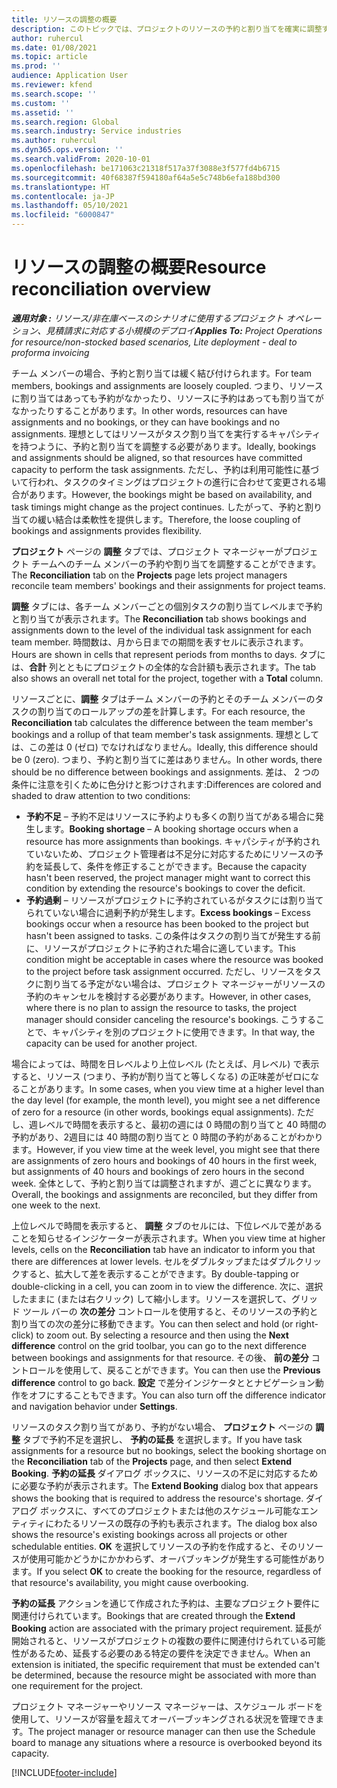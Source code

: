 ```yaml
---
title: リソースの調整の概要
description: このトピックでは、プロジェクトのリソースの予約と割り当てを確実に調整するのに役立つ情報を提供します。
author: ruhercul
ms.date: 01/08/2021
ms.topic: article
ms.prod: ''
audience: Application User
ms.reviewer: kfend
ms.search.scope: ''
ms.custom: ''
ms.assetid: ''
ms.search.region: Global
ms.search.industry: Service industries
ms.author: ruhercul
ms.dyn365.ops.version: ''
ms.search.validFrom: 2020-10-01
ms.openlocfilehash: be171063c21318f517a37f3088e3f577fd4b6715
ms.sourcegitcommit: 40f68387f594180af64a5e5c748b6efa188bd300
ms.translationtype: HT
ms.contentlocale: ja-JP
ms.lasthandoff: 05/10/2021
ms.locfileid: "6000847"
---
```

# <a name="resource-reconciliation-overview"></a><span data-ttu-id="217d1-103">リソースの調整の概要</span><span class="sxs-lookup"><span data-stu-id="217d1-103">Resource reconciliation overview</span></span>

<span data-ttu-id="217d1-104">_**適用対象 :** リソース/非在庫ベースのシナリオに使用するプロジェクト オペレーション、見積請求に対応する小規模のデプロイ_</span><span class="sxs-lookup"><span data-stu-id="217d1-104">_**Applies To:** Project Operations for resource/non-stocked based scenarios, Lite deployment - deal to proforma invoicing_</span></span>

<span data-ttu-id="217d1-105">チーム メンバーの場合、予約と割り当ては緩く結び付けられます。</span><span class="sxs-lookup"><span data-stu-id="217d1-105">For team members, bookings and assignments are loosely coupled.</span></span> <span data-ttu-id="217d1-106">つまり、リソースに割り当てはあっても予約がなかったり、リソースに予約はあっても割り当てがなかったりすることがあります。</span><span class="sxs-lookup"><span data-stu-id="217d1-106">In other words, resources can have assignments and no bookings, or they can have bookings and no assignments.</span></span> <span data-ttu-id="217d1-107">理想としてはリソースがタスク割り当てを実行するキャパシティを持つように、予約と割り当てを調整する必要があります。</span><span class="sxs-lookup"><span data-stu-id="217d1-107">Ideally, bookings and assignments should be aligned, so that resources have committed capacity to perform the task assignments.</span></span> <span data-ttu-id="217d1-108">ただし、予約は利用可能性に基づいて行われ、タスクのタイミングはプロジェクトの進行に合わせて変更される場合があります。</span><span class="sxs-lookup"><span data-stu-id="217d1-108">However, the bookings might be based on availability, and task timings might change as the project continues.</span></span> <span data-ttu-id="217d1-109">したがって、予約と割り当ての緩い結合は柔軟性を提供します。</span><span class="sxs-lookup"><span data-stu-id="217d1-109">Therefore, the loose coupling of bookings and assignments provides flexibility.</span></span>

<span data-ttu-id="217d1-110">**プロジェクト** ページの **調整** タブでは、プロジェクト マネージャーがプロジェクト チームへのチーム メンバーの予約や割り当てを調整することができます。</span><span class="sxs-lookup"><span data-stu-id="217d1-110">The **Reconciliation** tab on the **Projects** page lets project managers reconcile team members' bookings and their assignments for project teams.</span></span>

<span data-ttu-id="217d1-111">**調整** タブには、各チーム メンバーごとの個別タスクの割り当てレベルまで予約と割り当てが表示されます。</span><span class="sxs-lookup"><span data-stu-id="217d1-111">The **Reconciliation** tab shows bookings and assignments down to the level of the individual task assignment for each team member.</span></span> <span data-ttu-id="217d1-112">時間数は、月から日までの期間を表すセルに表示されます。</span><span class="sxs-lookup"><span data-stu-id="217d1-112">Hours are shown in cells that represent periods from months to days.</span></span> <span data-ttu-id="217d1-113">タブには、**合計** 列とともにプロジェクトの全体的な合計額も表示されます。</span><span class="sxs-lookup"><span data-stu-id="217d1-113">The tab also shows an overall net total for the project, together with a **Total** column.</span></span>

<span data-ttu-id="217d1-114">リソースごとに、**調整** タブはチーム メンバーの予約とそのチーム メンバーのタスクの割り当てのロールアップの差を計算します。</span><span class="sxs-lookup"><span data-stu-id="217d1-114">For each resource, the **Reconciliation** tab calculates the difference between the team member's bookings and a rollup of that team member's task assignments.</span></span> <span data-ttu-id="217d1-115">理想としては、この差は 0 (ゼロ) でなければなりません。</span><span class="sxs-lookup"><span data-stu-id="217d1-115">Ideally, this difference should be 0 (zero).</span></span> <span data-ttu-id="217d1-116">つまり、予約と割り当てに差はありません。</span><span class="sxs-lookup"><span data-stu-id="217d1-116">In other words, there should be no difference between bookings and assignments.</span></span> <span data-ttu-id="217d1-117">差は、 2 つの条件に注意を引くために色分けと影つけされます:</span><span class="sxs-lookup"><span data-stu-id="217d1-117">Differences are colored and shaded to draw attention to two conditions:</span></span>

- <span data-ttu-id="217d1-118">**予約不足** – 予約不足はリソースに予約よりも多くの割り当てがある場合に発生します。</span><span class="sxs-lookup"><span data-stu-id="217d1-118">**Booking shortage** – A booking shortage occurs when a resource has more assignments than bookings.</span></span> <span data-ttu-id="217d1-119">キャパシティが予約されていないため、プロジェクト管理者は不足分に対応するためにリソースの予約を延長して、条件を修正することができます。</span><span class="sxs-lookup"><span data-stu-id="217d1-119">Because the capacity hasn't been reserved, the project manager might want to correct this condition by extending the resource's bookings to cover the deficit.</span></span>
- <span data-ttu-id="217d1-120">**予約過剰** – リソースがプロジェクトに予約されているがタスクには割り当てられていない場合に過剰予約が発生します。</span><span class="sxs-lookup"><span data-stu-id="217d1-120">**Excess bookings** – Excess bookings occur when a resource has been booked to the project but hasn't been assigned to tasks.</span></span> <span data-ttu-id="217d1-121">この条件はタスクの割り当てが発生する前に、リソースがプロジェクトに予約された場合に適しています。</span><span class="sxs-lookup"><span data-stu-id="217d1-121">This condition might be acceptable in cases where the resource was booked to the project before task assignment occurred.</span></span> <span data-ttu-id="217d1-122">ただし、リソースをタスクに割り当てる予定がない場合は、プロジェクト マネージャーがリソースの予約のキャンセルを検討する必要があります。</span><span class="sxs-lookup"><span data-stu-id="217d1-122">However, in other cases, where there is no plan to assign the resource to tasks, the project manager should consider canceling the resource's bookings.</span></span> <span data-ttu-id="217d1-123">こうすることで、キャパシティを別のプロジェクトに使用できます。</span><span class="sxs-lookup"><span data-stu-id="217d1-123">In that way, the capacity can be used for another project.</span></span>

<span data-ttu-id="217d1-124">場合によっては、時間を日レベルより上位レベル (たとえば、月レベル) で表示すると、リソース (つまり、予約が割り当てと等しくなる) の正味差がゼロになることがあります。</span><span class="sxs-lookup"><span data-stu-id="217d1-124">In some cases, when you view time at a higher level than the day level (for example, the month level), you might see a net difference of zero for a resource (in other words, bookings equal assignments).</span></span> <span data-ttu-id="217d1-125">ただし、週レベルで時間を表示すると、最初の週には 0 時間の割り当てと 40 時間の予約があり、2週目には 40 時間の割り当てと 0 時間の予約があることがわかります。</span><span class="sxs-lookup"><span data-stu-id="217d1-125">However, if you view time at the week level, you might see that there are assignments of zero hours and bookings of 40 hours in the first week, but assignments of 40 hours and bookings of zero hours in the second week.</span></span> <span data-ttu-id="217d1-126">全体として、予約と割り当ては調整されますが、週ごとに異なります。</span><span class="sxs-lookup"><span data-stu-id="217d1-126">Overall, the bookings and assignments are reconciled, but they differ from one week to the next.</span></span>

<span data-ttu-id="217d1-127">上位レベルで時間を表示すると、 **調整** タブのセルには、下位レベルで差があることを知らせるインジケーターが表示されます。</span><span class="sxs-lookup"><span data-stu-id="217d1-127">When you view time at higher levels, cells on the **Reconciliation** tab have an indicator to inform you that there are differences at lower levels.</span></span> <span data-ttu-id="217d1-128">セルをダブルタップまたはダブルクリックすると、拡大して差を表示することができます。</span><span class="sxs-lookup"><span data-stu-id="217d1-128">By double-tapping or double-clicking in a cell, you can zoom in to view the difference.</span></span> <span data-ttu-id="217d1-129">次に、選択したままに (または右クリック) して縮小します。リソースを選択して、グリッド ツール バーの **次の差分** コントロールを使用すると、そのリソースの予約と割り当ての次の差分に移動できます。</span><span class="sxs-lookup"><span data-stu-id="217d1-129">You can then select and hold (or right-click) to zoom out. By selecting a resource and then using the **Next difference** control on the grid toolbar, you can go to the next difference between bookings and assignments for that resource.</span></span> <span data-ttu-id="217d1-130">その後、 **前の差分** コントロールを使用して、戻ることができます。</span><span class="sxs-lookup"><span data-stu-id="217d1-130">You can then use the **Previous difference** control to go back.</span></span> <span data-ttu-id="217d1-131">**設定** で差分インジケータととナビゲーション動作をオフにすることもできます。</span><span class="sxs-lookup"><span data-stu-id="217d1-131">You can also turn off the difference indicator and navigation behavior under **Settings**.</span></span>

<span data-ttu-id="217d1-132">リソースのタスク割り当てがあり、予約がない場合、 **プロジェクト** ページの **調整** タブで予約不足を選択し、 **予約の延長** を選択します。</span><span class="sxs-lookup"><span data-stu-id="217d1-132">If you have task assignments for a resource but no bookings, select the booking shortage on the **Reconciliation** tab of the **Projects** page, and then select **Extend Booking**.</span></span> <span data-ttu-id="217d1-133">**予約の延長** ダイアログ ボックスに、リソースの不足に対応するために必要な予約が表示されます。</span><span class="sxs-lookup"><span data-stu-id="217d1-133">The **Extend Booking** dialog box that appears shows the booking that is required to address the resource's shortage.</span></span> <span data-ttu-id="217d1-134">ダイアログ ボックスに、すべてのプロジェクトまたは他のスケジュール可能なエンティティにわたるリソースの既存の予約も表示されます。</span><span class="sxs-lookup"><span data-stu-id="217d1-134">The dialog box also shows the resource's existing bookings across all projects or other schedulable entities.</span></span> <span data-ttu-id="217d1-135">**OK** を選択してリソースの予約を作成すると、そのリソースが使用可能かどうかにかかわらず、オーバブッキングが発生する可能性があります。</span><span class="sxs-lookup"><span data-stu-id="217d1-135">If you select **OK** to create the booking for the resource, regardless of that resource's availability, you might cause overbooking.</span></span>

<span data-ttu-id="217d1-136">**予約の延長** アクションを通じて作成された予約は、主要なプロジェクト要件に関連付けられています。</span><span class="sxs-lookup"><span data-stu-id="217d1-136">Bookings that are created through the **Extend Booking** action are associated with the primary project requirement.</span></span> <span data-ttu-id="217d1-137">延長が開始されると、リソースがプロジェクトの複数の要件に関連付けられている可能性があるため、延長する必要のある特定の要件を決定できません。</span><span class="sxs-lookup"><span data-stu-id="217d1-137">When an extension is initiated, the specific requirement that must be extended can't be determined, because the resource might be associated with more than one requirement for the project.</span></span>

<span data-ttu-id="217d1-138">プロジェクト マネージャーやリソース マネージャーは、スケジュール ボードを使用して、リソースが容量を超えてオーバーブッキングされる状況を管理できます。</span><span class="sxs-lookup"><span data-stu-id="217d1-138">The project manager or resource manager can then use the Schedule board to manage any situations where a resource is overbooked beyond its capacity.</span></span>


[!INCLUDE[footer-include](../includes/footer-banner.md)]